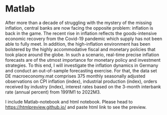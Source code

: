# Matlab

After more than a decade of struggling with the mystery of the missing inflation, central banks are now facing the opposite problem: inflation is back in the game. The recent rise in inflation reflects the goods-intensive economic recovery from the Covid-19 pandemic which supply has not been able to fully meet. In addition, the high-inflation environment has been bolstered by the highly accommodative fiscal and monetary policies that took place around the globe. In such a scenario, real-time precise inflation forecasts are of the utmost importance for monetary policy and investment strategies. 
To this end, I will investigate the inflation dynamics in Germany and conduct an out-of-sample forecasting exercise. For that, the data set DE macroeconomy.mat comprises 375 monthly seasonally adjusted observations on CPI inflation (index), industrial production (index), orders received by industry (index), interest rates based on the 3-month interbank rate (annual percent) from 1991M1 to 2022M3.

I include Matlab-notebook and html notebook. Please head to https://htmlpreview.github.io/ and paste html link to see the preview.
